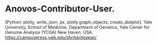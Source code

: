 # Anovos-Contributor-User.
[Python: plotly, write_json, px, plotly.graph_objects, create_distplot].
Yale University, School of Medicine, Department of Genetics, Yale Center for Genome Analysis (YCGA) New Haven, USA.
https://campuspress.yale.edu/shrikantpawar/
